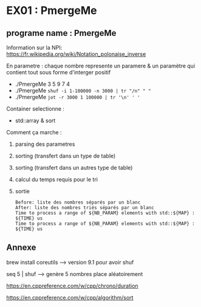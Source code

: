 # EX01 : PmergeMe
## programe name : PmergeMe

Information sur la NPI: https://fr.wikipedia.org/wiki/Notation_polonaise_inverse

En parametre : chaque nombre represente un paramere & un paramètre qui contient tout sous forme d'interger positif
  - ./PmergeMe 3 5 9 7 4
  - ./PmergeMe `shuf -i 1-100000 -n 3000 | tr "/n" " "`
  - ./PmergeMe `jot -r 3000 1 100000 | tr '\n' ' '`

Container selectionne : 
  - std::array & sort

Comment ça marche :

1) parsing des parametres 
2) sorting (transfert dans un type de table) 
3) sorting (transfert dans un autres type de table)
4) calcul du temps requis pour le tri 
5) sortie

    ```
    Before: liste des nombres séparés par un blanc
    After: liste des nombres triés séparés par un blanc
    Time to process a range of ${NB_PARAM} elements with std::${MAP} : ${TIME} us
    Time to process a range of ${NB_PARAM} elements with std::${MAP} : ${TIME} us
    ```


## Annexe

brew install coreutils --> version 9.1 pour avoir shuf

seq 5 | shuf --> genère 5 nombres place aléatoirement

https://en.cppreference.com/w/cpp/chrono/duration

https://en.cppreference.com/w/cpp/algorithm/sort


